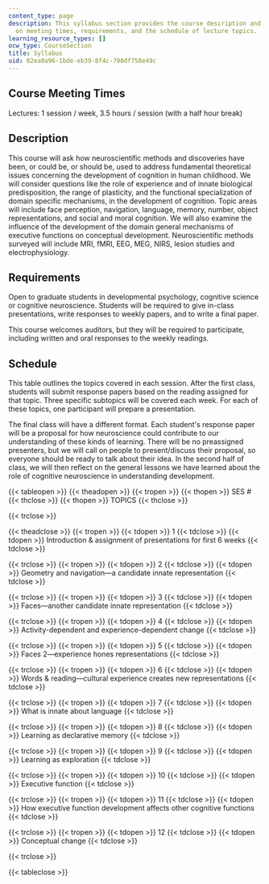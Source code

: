 ```yaml
---
content_type: page
description: This syllabus section provides the course description and information
  on meeting times, requirements, and the schedule of lecture topics.
learning_resource_types: []
ocw_type: CourseSection
title: Syllabus
uid: 02ea0a96-1bde-eb39-8f4c-790df758e49c
---
```


Course Meeting Times
--------------------

Lectures: 1 session / week, 3.5 hours / session (with a half hour break)

Description
-----------

This course will ask how neuroscientific methods and discoveries have been, or could be, or should be, used to address fundamental theoretical issues concerning the development of cognition in human childhood. We will consider questions like the role of experience and of innate biological predisposition, the range of plasticity, and the functional specialization of domain specific mechanisms, in the development of cognition. Topic areas will include face perception, navigation, language, memory, number, object representations, and social and moral cognition. We will also examine the influence of the development of the domain general mechanisms of executive functions on conceptual development. Neuroscientific methods surveyed will include MRI, fMRI, EEG, MEG, NIRS, lesion studies and electrophysiology.

Requirements
------------

Open to graduate students in developmental psychology, cognitive science or cognitive neuroscience. Students will be required to give in-class presentations, write responses to weekly papers, and to write a final paper.

This course welcomes auditors, but they will be required to participate, including written and oral responses to the weekly readings.

Schedule
--------

This table outlines the topics covered in each session. After the first class, students will submit response papers based on the reading assigned for that topic. Three specific subtopics will be covered each week. For each of these topics, one participant will prepare a presentation.

The final class will have a different format. Each student's response paper will be a proposal for how neuroscience could contribute to our understanding of these kinds of learning. There will be no preassigned presenters, but we will call on people to present/discuss their proposal, so everyone should be ready to talk about their idea. In the second half of class, we will then reflect on the general lessons we have learned about the role of cognitive neuroscience in understanding development.

{{< tableopen >}}
{{< theadopen >}}
{{< tropen >}}
{{< thopen >}}
SES #
{{< thclose >}}
{{< thopen >}}
TOPICS
{{< thclose >}}

{{< trclose >}}

{{< theadclose >}}
{{< tropen >}}
{{< tdopen >}}
1
{{< tdclose >}}
{{< tdopen >}}
Introduction & assignment of presentations for first 6 weeks
{{< tdclose >}}

{{< trclose >}}
{{< tropen >}}
{{< tdopen >}}
2
{{< tdclose >}}
{{< tdopen >}}
Geometry and navigation—a candidate innate representation
{{< tdclose >}}

{{< trclose >}}
{{< tropen >}}
{{< tdopen >}}
3
{{< tdclose >}}
{{< tdopen >}}
Faces—another candidate innate representation
{{< tdclose >}}

{{< trclose >}}
{{< tropen >}}
{{< tdopen >}}
4
{{< tdclose >}}
{{< tdopen >}}
Activity-dependent and experience-dependent change
{{< tdclose >}}

{{< trclose >}}
{{< tropen >}}
{{< tdopen >}}
5
{{< tdclose >}}
{{< tdopen >}}
Faces 2—experience hones representations
{{< tdclose >}}

{{< trclose >}}
{{< tropen >}}
{{< tdopen >}}
6
{{< tdclose >}}
{{< tdopen >}}
Words & reading—cultural experience creates new representations
{{< tdclose >}}

{{< trclose >}}
{{< tropen >}}
{{< tdopen >}}
7
{{< tdclose >}}
{{< tdopen >}}
What is innate about language
{{< tdclose >}}

{{< trclose >}}
{{< tropen >}}
{{< tdopen >}}
8
{{< tdclose >}}
{{< tdopen >}}
Learning as declarative memory
{{< tdclose >}}

{{< trclose >}}
{{< tropen >}}
{{< tdopen >}}
9
{{< tdclose >}}
{{< tdopen >}}
Learning as exploration
{{< tdclose >}}

{{< trclose >}}
{{< tropen >}}
{{< tdopen >}}
10
{{< tdclose >}}
{{< tdopen >}}
Executive function
{{< tdclose >}}

{{< trclose >}}
{{< tropen >}}
{{< tdopen >}}
11
{{< tdclose >}}
{{< tdopen >}}
How executive function development affects other cognitive functions
{{< tdclose >}}

{{< trclose >}}
{{< tropen >}}
{{< tdopen >}}
12
{{< tdclose >}}
{{< tdopen >}}
Conceptual change
{{< tdclose >}}

{{< trclose >}}

{{< tableclose >}}